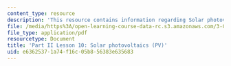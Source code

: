 ```yaml
---
content_type: resource
description: 'This resource contains information regarding Solar photovoltaics (pv). '
file: /media/https%3A/open-learning-course-data-rc.s3.amazonaws.com/3-021j-introduction-to-modeling-and-simulation-spring-2012/e63625371a74f16c05b856383e635683_MIT3_021JS11_L10.pdf
file_type: application/pdf
resourcetype: Document
title: 'Part II Lesson 10: Solar photovoltaics (PV)'
uid: e6362537-1a74-f16c-05b8-56383e635683
---
```

